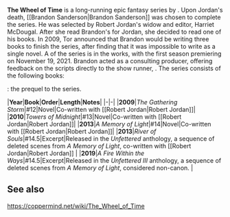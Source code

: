 **The Wheel of Time** is a long-running epic fantasy series by . Upon Jordan's death, [[Brandon Sanderson\|Brandon Sanderson]] was chosen to complete the series. He was selected by Robert Jordan's widow and editor, Harriet McDougal. After she read Brandon's  for Jordan, she decided to read one of his books.
In 2009, Tor announced that Brandon would be writing three books to finish the series, after finding that it was impossible to write as a single novel.
A  of the series is in the works, with the first season premiering on November 19, 2021. Brandon acted as a consulting producer, offering feedback on the scripts directly to the show runner, .
The series consists of the following books:

: the prequel to the series.

|**Year**|**Book**|**Order**|**Length**|**Notes**|
|-|-|
|**2009**|*The Gathering Storm*|#12|Novel|Co-written with [[Robert Jordan\|Robert Jordan]]|
|**2010**|*Towers of Midnight*|#13|Novel|Co-written with [[Robert Jordan\|Robert Jordan]]|
|**2013**|*A Memory of Light*|#14|Novel|Co-written with [[Robert Jordan\|Robert Jordan]]|
|**2013**|*River of Souls*|#14.5|Excerpt|Released in the *Unfettered* anthology, a sequence of deleted scenes from *A Memory of Light*, co-written with [[Robert Jordan\|Robert Jordan]] |
|**2019**|*A Fire Within the Ways*|#14.5|Excerpt|Released in the *Unfettered III* anthology, a sequence of deleted scenes from *A Memory of Light*, considered non-canon. |

## See also



https://coppermind.net/wiki/The_Wheel_of_Time